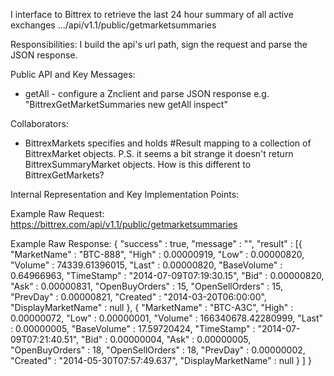I interface to Bittrex to retrieve the last 24 hour summary of all active exchanges
.../api/v1.1/public/getmarketsummaries

Responsibilities: 
I build the api's url path, sign the request and parse the JSON response.

Public API and Key Messages:
- getAll - configure a Znclient and parse JSON response
  e.g. "BittrexGetMarketSummaries new getAll inspect" 
 

Collaborators: 
- BittrexMarkets specifies and holds #Result mapping to a collection of BittrexMarket  objects. 
P.S. it seems a bit strange it doesn't return BittrexSummaryMarket objects. How is this different to BittrexGetMarkets?

Internal Representation and Key Implementation Points:

Example Raw Request:
https://bittrex.com/api/v1.1/public/getmarketsummaries    

Example Raw Response:
    {
	"success" : true,
	"message" : "",
	"result" : [{
			"MarketName" : "BTC-888",
			"High" : 0.00000919,
			"Low" : 0.00000820,
			"Volume" : 74339.61396015,
			"Last" : 0.00000820,
			"BaseVolume" : 0.64966963,
			"TimeStamp" : "2014-07-09T07:19:30.15",
			"Bid" : 0.00000820,
			"Ask" : 0.00000831,
			"OpenBuyOrders" : 15,
			"OpenSellOrders" : 15,
			"PrevDay" : 0.00000821,
			"Created" : "2014-03-20T06:00:00",
			"DisplayMarketName" : null
		}, {
			"MarketName" : "BTC-A3C",
			"High" : 0.00000072,
			"Low" : 0.00000001,
			"Volume" : 166340678.42280999,
			"Last" : 0.00000005,
			"BaseVolume" : 17.59720424,
			"TimeStamp" : "2014-07-09T07:21:40.51",
			"Bid" : 0.00000004,
			"Ask" : 0.00000005,
			"OpenBuyOrders" : 18,
			"OpenSellOrders" : 18,
			"PrevDay" : 0.00000002,
			"Created" : "2014-05-30T07:57:49.637",
			"DisplayMarketName" : null
		}
    ]
}